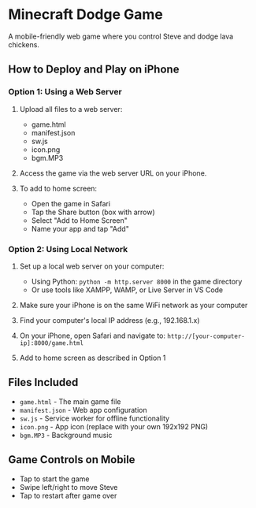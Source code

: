 # Minecraft Dodge Game

A mobile-friendly web game where you control Steve and dodge lava chickens.

## How to Deploy and Play on iPhone

### Option 1: Using a Web Server

1. Upload all files to a web server:
   - game.html
   - manifest.json
   - sw.js
   - icon.png
   - bgm.MP3

2. Access the game via the web server URL on your iPhone.

3. To add to home screen:
   - Open the game in Safari
   - Tap the Share button (box with arrow)
   - Select "Add to Home Screen"
   - Name your app and tap "Add"

### Option 2: Using Local Network

1. Set up a local web server on your computer:
   - Using Python: `python -m http.server 8000` in the game directory
   - Or use tools like XAMPP, WAMP, or Live Server in VS Code

2. Make sure your iPhone is on the same WiFi network as your computer

3. Find your computer's local IP address (e.g., 192.168.1.x)

4. On your iPhone, open Safari and navigate to:
   `http://[your-computer-ip]:8000/game.html`

5. Add to home screen as described in Option 1

## Files Included

- `game.html` - The main game file
- `manifest.json` - Web app configuration
- `sw.js` - Service worker for offline functionality
- `icon.png` - App icon (replace with your own 192x192 PNG)
- `bgm.MP3` - Background music

## Game Controls on Mobile

- Tap to start the game
- Swipe left/right to move Steve
- Tap to restart after game over